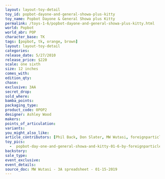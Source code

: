 ```yaml
---
layout: layout-toy-detail 
toy_id: popbot-dayone-and-general-showa-plus-kitty
toy_name: Popbot Dayone & General Showa plus Kitty
permalink: /toys-1-6/popbot-dayone-and-general-showa-plus-kitty.html
world: Popbot
world_abr: POP
character_base: TK
tags: [popbot, tk, orange, brown]
layout: layout-toy-detail
categories: 
release_date: 5/27/2010
release_price: $220 
scale: one sixth
size: 12 inches
comes_with: 
edition_qty: 
chase: 
exclusive: 3AA
secret_drop: 
sold_where: 
bamba_points: 
packaging_type: 
product_code: 0POP2
designer: Ashley Wood
makers: 
points_of_articulation: 
variants: 
you_might_also_like: 
article_contributors: [Phil Back, Don Slater, MW Wutasi, foreignparticle]
toy_pics: 
  -  popbot-day-one-and-general-showa-and-kitty-01-6-by-foreignparticle.jpg
backstory: 
sale_type: 
event_exclusive: 
event_details: 
source_doc: MW Wutasi - 3A spreadsheet - 01-15-2019
---
```

 
